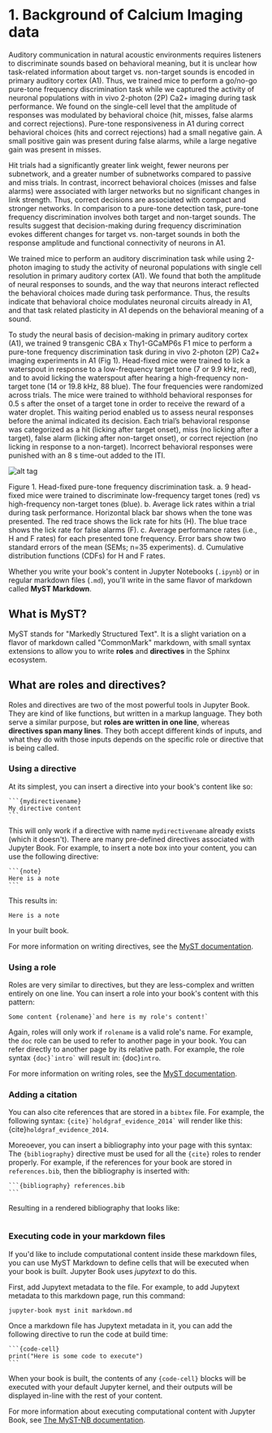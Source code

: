 # 1. Background of Calcium Imaging data

Auditory communication in natural acoustic environments requires listeners to discriminate sounds based on behavioral meaning, but it is unclear how task-related information about target vs. non-target sounds is encoded in primary auditory cortex (A1). Thus, we trained mice to perform a go/no-go pure-tone frequency discrimination task while we captured the activity of neuronal populations with in vivo 2-photon (2P) Ca2+ imaging during task performance. We found on the single-cell level that the amplitude of responses was modulated by behavioral choice (hit, misses, false alarms and correct rejections). Pure-tone responsiveness in A1 during correct behavioral choices (hits and correct rejections) had a small negative gain. A small positive gain was present during false alarms, while a large negative gain was present in misses.


Hit trials had a significantly greater link weight, fewer neurons per subnetwork, and a greater number of subnetworks compared to passive and miss trials. In contrast, incorrect behavioral choices (misses and false alarms) were associated with larger networks but no significant changes in link strength. Thus, correct decisions are associated with compact and stronger networks. In comparison to a pure-tone detection task, pure-tone frequency discrimination involves both target and non-target sounds. The results suggest that decision-making during frequency discrimination evokes different changes for target vs. non-target sounds in both the response amplitude and functional connectivity of neurons in A1.


We trained mice to perform an auditory discrimination task while using 2-photon imaging to study the activity of neuronal populations with single cell resolution in primary auditory cortex (A1). We found that both the amplitude of neural responses to sounds, and the way that neurons interact reflected the behavioral choices made during task performance. Thus, the results indicate that behavioral choice modulates neuronal circuits already in A1, and that task related plasticity in A1 depends on the behavioral meaning of a sound.


To study the neural basis of decision-making in primary auditory cortex (A1), we trained 9 transgenic CBA x Thy1-GCaMP6s F1 mice to perform a pure-tone frequency discrimination task during in vivo 2-photon (2P) Ca2+ imaging experiments in A1 (Fig 1). Head-fixed mice were trained to lick a waterspout in response to a low-frequency target tone (7 or 9.9 kHz, red), and to avoid licking the waterspout after hearing a high-frequency non-target tone (14 or 19.8 kHz, 88 blue). The four frequencies were randomized across trials. The mice were trained to withhold behavioral responses for 0.5 s after the onset of a target tone in order to receive the reward of a water droplet. This waiting period enabled us to assess neural responses before the animal indicated its decision.
Each trial’s behavioral response was categorized as a hit (licking after target onset), miss (no licking after a target), false alarm (licking after non-target onset), or correct rejection (no licking in response to a non-target). Incorrect behavioral responses were punished with an 8 s time-out added to the ITI.

![alt tag](https://user-images.githubusercontent.com/57324666/89338460-9c935480-d66a-11ea-8d41-5da1b4d4a13c.jpg)

Figure 1. Head-fixed pure-tone frequency discrimination task. a. 9 head-fixed mice were trained to discriminate low-frequency target tones (red) vs high-frequency non-target tones (blue). b.  Average lick rates within a trial during task performance. Horizontal black bar shows when the tone was presented. The red trace shows the lick rate for hits (H). The blue trace shows the lick rate for false alarms (F). c. Average performance rates (i.e., H and F rates) for each presented tone frequency. Error bars show two standard errors of the mean (SEMs; n=35 experiments). d.  Cumulative distribution functions (CDFs) for H and F rates.





Whether you write your book's content in Jupyter Notebooks (`.ipynb`) or
in regular markdown files (`.md`), you'll write in the same flavor of markdown
called **MyST Markdown**.

## What is MyST?

MyST stands for "Markedly Structured Text". It
is a slight variation on a flavor of markdown called "CommonMark" markdown,
with small syntax extensions to allow you to write **roles** and **directives**
in the Sphinx ecosystem.

## What are roles and directives?

Roles and directives are two of the most powerful tools in Jupyter Book. They
are kind of like functions, but written in a markup language. They both
serve a similar purpose, but **roles are written in one line**, whereas
**directives span many lines**. They both accept different kinds of inputs,
and what they do with those inputs depends on the specific role or directive
that is being called.

### Using a directive

At its simplest, you can insert a directive into your book's content like so:

````
```{mydirectivename}
My directive content
```
````

This will only work if a directive with name `mydirectivename` already exists
(which it doesn't). There are many pre-defined directives associated with
Jupyter Book. For example, to insert a note box into your content, you can
use the following directive:

````
```{note}
Here is a note
```
````

This results in:

```{note}
Here is a note
```

In your built book.

For more information on writing directives, see the
[MyST documentation](https://myst-parser.readthedocs.io/).


### Using a role

Roles are very similar to directives, but they are less-complex and written
entirely on one line. You can insert a role into your book's content with
this pattern:

```
Some content {rolename}`and here is my role's content!`
```

Again, roles will only work if `rolename` is a valid role's name. For example,
the `doc` role can be used to refer to another page in your book. You can
refer directly to another page by its relative path. For example, the
role syntax `` {doc}`intro` `` will result in: {doc}`intro`.

For more information on writing roles, see the
[MyST documentation](https://myst-parser.readthedocs.io/).


### Adding a citation

You can also cite references that are stored in a `bibtex` file. For example,
the following syntax: `` {cite}`holdgraf_evidence_2014` `` will render like
this: {cite}`holdgraf_evidence_2014`.

Moreoever, you can insert a bibliography into your page with this syntax:
The `{bibliography}` directive must be used for all the `{cite}` roles to
render properly.
For example, if the references for your book are stored in `references.bib`,
then the bibliography is inserted with:

````
```{bibliography} references.bib
```
````

Resulting in a rendered bibliography that looks like:

```{bibliography} references.bib
```


### Executing code in your markdown files

If you'd like to include computational content inside these markdown files,
you can use MyST Markdown to define cells that will be executed when your
book is built. Jupyter Book uses *jupytext* to do this.

First, add Jupytext metadata to the file. For example, to add Jupytext metadata
to this markdown page, run this command:

```
jupyter-book myst init markdown.md
```

Once a markdown file has Jupytext metadata in it, you can add the following
directive to run the code at build time:

````
```{code-cell}
print("Here is some code to execute")
```
````

When your book is built, the contents of any `{code-cell}` blocks will be
executed with your default Jupyter kernel, and their outputs will be displayed
in-line with the rest of your content.

For more information about executing computational content with Jupyter Book,
see [The MyST-NB documentation](https://myst-nb.readthedocs.io/).
